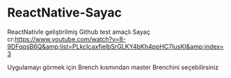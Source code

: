 # ReactNative-Sayac
ReactNativle geliştirilmiş Github test amaçlı Sayaç cr:https://www.youtube.com/watch?v=8-9DFqqsB6Q&amp;list=PLkcIcaxfjelbSrGLKY4bKh4ppHC7IusKI&amp;index=3

Uygulamayı görmek için Brench kısmından master Brenchini seçebilirsiniz
